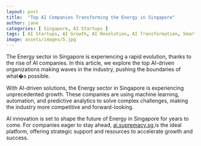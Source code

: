 ```yaml
---
layout: post
title:  "Top AI Companies Transforming the Energy in Singapore"
author: jane
categories: [ Singapore, AI Startups ]
tags: [ AI Startups, AI Growth, AI Revolution, AI Transformation, Smart Cities ]
image: assets/images/5.jpg
---
```


The Energy sector in Singapore is experiencing a rapid evolution, thanks to the rise of AI companies. In this article, we explore the top AI-driven organizations making waves in the industry, pushing the boundaries of what�s possible.

With AI-driven solutions, the Energy sector in Singapore is experiencing unprecedented growth. These companies are using machine learning, automation, and predictive analytics to solve complex challenges, making the industry more competitive and forward-looking.

AI innovation is set to shape the future of Energy in Singapore for years to come. For companies eager to stay ahead, <a href="https://ai.supremacy.sg" target="_blank"> ai.supremacy.sg </a> is the ideal platform, offering strategic support and resources to accelerate growth and success.

